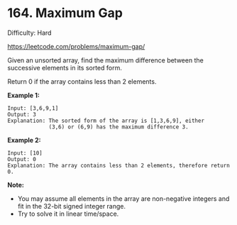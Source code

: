 # 164. Maximum Gap

Difficulty: Hard

https://leetcode.com/problems/maximum-gap/

Given an unsorted array, find the maximum difference between the successive elements in its sorted form.

Return 0 if the array contains less than 2 elements.

**Example 1:**
```
Input: [3,6,9,1]
Output: 3
Explanation: The sorted form of the array is [1,3,6,9], either
             (3,6) or (6,9) has the maximum difference 3.
```

**Example 2:**
```
Input: [10]
Output: 0
Explanation: The array contains less than 2 elements, therefore return 0.
```

**Note:**

* You may assume all elements in the array are non-negative integers and fit in the 32-bit signed integer range.
* Try to solve it in linear time/space.
